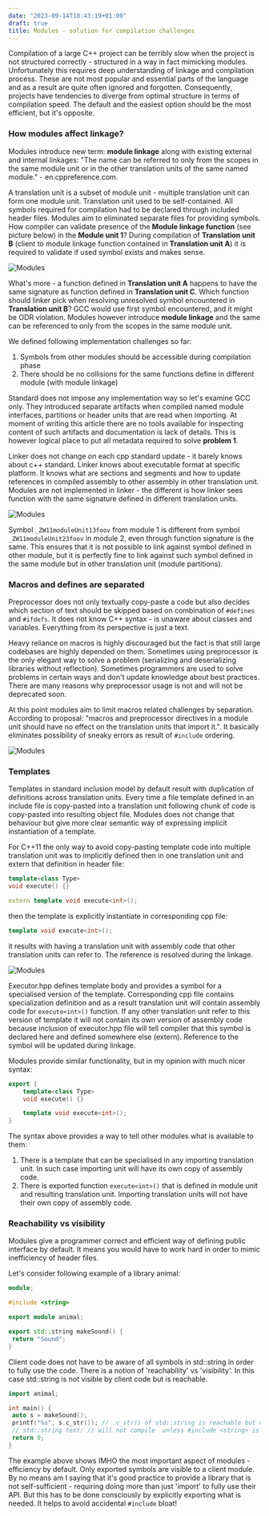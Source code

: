 ```yaml
---
date: "2023-09-14T18:43:19+01:00"
draft: true
title: Modules - solution for compilation challenges
---
```


Compilation of a large C++ project can be terribly slow when the project is not structured correctly - structured in a way in fact mimicking modules. Unfortunately this requires deep understanding of linkage and compilation process. These are not most popular and essential parts of the language and as a result are quite often ignored and forgotten. Consequently, projects have tendencies to diverge from optimal structure in terms of compilation speed. The default and the easiest option should be the most efficient, but it's opposite. 
 
### How modules affect linkage?

Modules introduce new term: **module linkage** along with existing external and internal linkages: "The name can be referred to only from the scopes in the same module unit or in the other translation units of the same named module." - en.cppreference.com.

A translation unit is a subset of module unit - multiple translation unit can form one module unit. Translation unit used to be self-contained. All symbols required for compilation had to be declared through included header files. Modules aim to eliminated separate files for providing symbols. How compiler can validate presence of the **Module linkage function** (see picture below) in the **Module unit 1**? During compilation of **Translation unit B** (client to module linkage function contained in **Translation unit A**) it is required to validate if used symbol exists and makes sense.

![Modules](modules.svg)

What's more - a function defined in **Translation unit A** happens to have the same signature as function defined in **Translation unit C**. Which function should linker pick when resolving unresolved symbol encountered in **Translation unit B**? GCC would use first symbol encountered, and it might be ODR violation. Modules however introduce **module linkage** and the same can be referenced to only from the scopes in the same module unit. 

We defined following implementation challenges so far:

1) Symbols from other modules should be accessible during compilation phase
2) There should be no collisions for the same functions define in different module (with module linkage)

Standard does not impose any implementation way so let's examine GCC only. They introduced separate artifacts when compiled named module interfaces, partitions or header units that are read when importing. At moment of writing this article there are no tools available for inspecting content of such artifacts and documentation is lack of details. This is however logical place to put all metadata required to solve **problem 1**.


Linker does not change on each cpp standard update - it barely knows about c++ standard. Linker knows about executable format at specific platform. It knows what are sections and segments and how to update references in compiled assembly to other assembly in other translation unit. Modules are not implemented in linker - the different is how linker sees function with the same signature defined in different translation units.

![Modules](modulesLinking.svg)

Symbol `_ZW11moduleUnit13foov` from module 1 is different from symbol `_ZW11moduleUnit23foov` in module 2, even through function signature is the same. This ensures that it is not possible to link against symbol defined in other module, but it is perfectly fine to link against such symbol defined in the same module but in other translation unit (module partitions). 

### Macros and defines are separated

Preprocessor does not only textually copy-paste a code but also decides which section of text should be skipped based on combination of `#defines` and `#ifdefs`. It does not know C++ syntax - is unaware about classes and variables. Everything from its perspective is just a text. 

Heavy reliance on macros is highly discouraged but the fact is that still large codebases are highly depended on them. Sometimes using preprocessor is the only elegant way to solve a problem (serializing and deserializing libraries without reflection). Sometimes programmers are used to solve problems in certain ways and don't update knowledge about best practices. There are many reasons why preprocessor usage is not and will not be deprecated soon.

At this point modules aim to limit macros related challenges by separation. According to proposal: "macros and preprocessor directives in a module unit should have no effect on the
translation units that import it.". It basically eliminates possibility of sneaky errors as result of `#include` ordering.

![Modules](modulesDefines.svg)

### Templates

Templates in standard inclusion model by default result with duplication of definitions across translation units. Every time a file template defined in an include file is copy-pasted into a translation unit following chunk of code is copy-pasted into resulting object file. Modules does not change that behaviour but give more clear semantic way of expressing implicit instantiation of a template. 

For C++11 the only way to avoid copy-pasting template code into multiple translation unit was to implicitly defined then in one translation unit and extern that definition in header file:

```c++
template<class Type>
void execute() {}

extern template void execute<int>();
```

then the template is explicitly instantiate in corresponding cpp file:
```c++
template void execute<int>();
```

it results with having a translation unit with assembly code that other translation units can refer to. The reference is resolved during the linkage.

![Modules](templates.svg)

Executor.hpp defines template body and provides a symbol for a specialised version of the template. Corresponding cpp file contains specialization definition and as a result translation unit will contain assembly code for `execute<int>()` function. If any other translation unit refer to this version of template it will not contain its own version of assembly code because inclusion of executor.hpp file will tell compiler that this symbol is declared here and defined somewhere else (extern). Reference to the symbol will be updated during linkage.

Modules provide similar functionality, but in my opinion with much nicer syntax:

```c++
export {
    template<class Type>
    void execute() {}

    template void execute<int>();
}
```

The syntax above provides a way to tell other modules what is available to them:
1) There is a template that can be specialised in any importing translation unit. In such case importing unit will have its own copy of assembly code.
2) There is exported function `execute<int>()` that is defined in module unit and resulting translation unit. Importing translation units will not have their own copy of assembly code.

### Reachability vs visibility

Modules give a programmer correct and efficient way of defining public interface by default. It means you would have to work hard in order to mimic inefficiency of header files.


Let's consider following example of a library animal:

```cpp
module;

#include <string>

export module animal;

export std::string makeSound() {
 return "Sound";
}
```

Client code does not have to be aware of all symbols in std::string in order to fully use the code. There is a notion of 'reachability' vs 'visibility'. In this case std::string is not visible by client code but is reachable.

```cpp
import animal;

int main() {
 auto s = makeSound();
 printf("%s", s.c_str()); // .c_str() of std::string is reachable but not visible
 // std::string text; // will not compile  unless #include <string> is added
 return 0;
}
```

The example above shows IMHO the most important aspect of modules - efficiency by default. Only exported symbols are visible to a client module. By no means am I saying that it's good practice to provide a library that is not self-sufficient - requiring doing more than just 'import' to fully use their API. But this has to be done consciously by explicitly exporting what is needed. It helps to avoid accidental `#include` bloat! 



 

